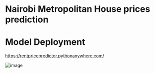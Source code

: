# Nairobi Metropolitan House prices prediction

# Model Deployment
https://rentpricepredictor.pythonanywhere.com/

![image](https://github.com/Njeri-Gitome/NairobiHousePrice-Prediction-Project/assets/74792815/3f2f57d8-52d5-45df-9473-57bc1f6c791a)

